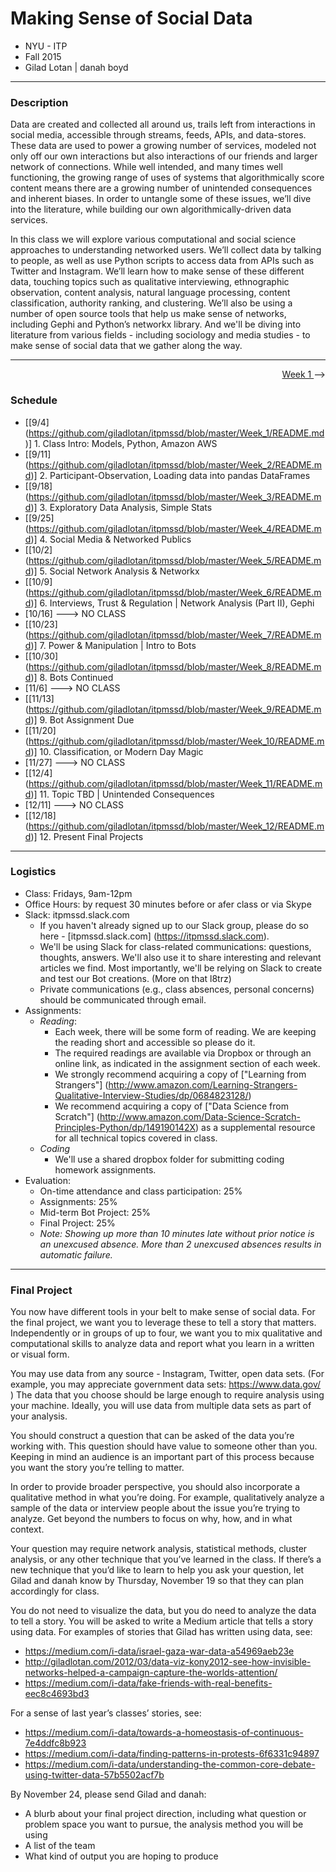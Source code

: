 # Making Sense of Social Data

- NYU - ITP
- Fall 2015
- Gilad Lotan | danah boyd

---
### Description
Data are created and collected all around us, trails left from interactions in social media, accessible through streams, feeds, APIs, and data-stores. These data are used to power a growing number of services, modeled not only off our own interactions but also interactions of our friends and larger network of connections. While well intended, and many times well functioning, the growing range of uses of systems that algorithmically score content means there are a growing number of unintended consequences and inherent biases. In order to untangle some of these issues, we’ll dive into the literature, while building our own algorithmically-driven data services.

In this class we will explore various computational and social science approaches to understanding networked users. We’ll collect data by talking to people, as well as use Python scripts to access data from APIs such as Twitter and Instagram. We’ll learn how to make sense of these different data, touching topics such as qualitative interviewing, ethnographic observation, content analysis, natural language processing, content classification, authority ranking, and clustering. We’ll also be using a number of open source tools that help us make sense of networks, including Gephi and Python’s networkx library. And we'll be diving into literature from various fields - including sociology and media studies - to make sense of social data that we gather along the way.

---
<p align="right"><a href="https://github.com/giladlotan/itpmssd/blob/master/Week_1/README.md"> Week 1 </a> --> </p>

### Schedule

- [[9/4] (https://github.com/giladlotan/itpmssd/blob/master/Week_1/README.md)]   1. Class Intro: Models, Python, Amazon AWS
- [[9/11] (https://github.com/giladlotan/itpmssd/blob/master/Week_2/README.md)]  2. Participant-Observation, Loading data into pandas DataFrames
- [[9/18] (https://github.com/giladlotan/itpmssd/blob/master/Week_3/README.md)]  3. Exploratory Data Analysis, Simple Stats
- [[9/25] (https://github.com/giladlotan/itpmssd/blob/master/Week_4/README.md)]  4. Social Media & Networked Publics
- [[10/2]  (https://github.com/giladlotan/itpmssd/blob/master/Week_5/README.md)] 5. Social Network Analysis & Networkx
- [[10/9]  (https://github.com/giladlotan/itpmssd/blob/master/Week_6/README.md)] 6. Interviews, Trust & Regulation | Network Analysis (Part II), Gephi
- [10/16] ---> NO CLASS
- [[10/23] (https://github.com/giladlotan/itpmssd/blob/master/Week_7/README.md)] 7. Power & Manipulation | Intro to Bots
- [[10/30] (https://github.com/giladlotan/itpmssd/blob/master/Week_8/README.md)] 8. Bots Continued
- [11/6]  ---> NO CLASS
- [[11/13] (https://github.com/giladlotan/itpmssd/blob/master/Week_9/README.md)] 9. Bot Assignment Due
- [[11/20] (https://github.com/giladlotan/itpmssd/blob/master/Week_10/README.md)] 10. Classification, or Modern Day Magic
- [11/27] ---> NO CLASS
- [[12/4]  (https://github.com/giladlotan/itpmssd/blob/master/Week_11/README.md)] 11. Topic TBD | Unintended Consequences
- [12/11] ---> NO CLASS
- [[12/18] (https://github.com/giladlotan/itpmssd/blob/master/Week_12/README.md)] 12. Present Final Projects

---
### Logistics

- Class: Fridays, 9am-12pm
- Office Hours: by request 30 minutes before or afer class or via Skype
- Slack: itpmssd.slack.com
  - If you haven't already signed up to our Slack group, please do so here - [itpmssd.slack.com] (https://itpmssd.slack.com).
  - We'll be using Slack for class-related communications: questions, thoughts, answers. We'll also use it to share interesting and relevant articles we find. Most importantly, we'll be relying on Slack to create and test our Bot creations. (More on that l8trz)
  - Private communications (e.g., class absences, personal concerns) should be communicated through email.
- Assignments:
  - _Reading_: 
    - Each week, there will be some form of reading. We are keeping the reading short and accessible so please do it. 
    - The required readings are available via Dropbox or through an online link, as indicated in the assignment section of each week.  
    - We strongly recommend acquiring a copy of ["Learning from Strangers"] (http://www.amazon.com/Learning-Strangers-Qualitative-Interview-Studies/dp/0684823128/)
    - We recommend acquiring a copy of ["Data Science from Scratch"] (http://www.amazon.com/Data-Science-Scratch-Principles-Python/dp/149190142X) as a supplemental resource for all technical topics covered in class.
  - _Coding_
    - We'll use a shared dropbox folder for submitting coding homework assignments. 
- Evaluation: 
  - On-time attendance and class participation: 25%
  - Assignments: 25%
  - Mid-term Bot Project: 25%
  - Final Project: 25%
  - _Note: Showing up more than 10 minutes late without prior notice is an unexcused absence. More than 2 unexcused absences results in automatic failure._

---

### Final Project

You now have different tools in your belt to make sense of social data.  For the final project, we want you to leverage these to tell a story that matters.  Independently or in groups of up to four, we want you to mix qualitative and computational skills to analyze data and report what you learn in a written or visual form.  

You may use data from any source - Instagram, Twitter, open data sets.  (For example, you may appreciate government data sets: https://www.data.gov/ )  The data that you choose should be large enough to require analysis using your machine.  Ideally, you will use data from multiple data sets as part of your analysis.  

You should construct a question that can be asked of the data you’re working with.  This question should have value to someone other than you.  Keeping in mind an audience is an important part of this process because you want the story you’re telling to matter. 

In order to provide broader perspective, you should also incorporate a qualitative method in what you’re doing.  For example, qualitatively analyze a sample of the data or interview people about the issue you’re trying to analyze. Get beyond the numbers to focus on why, how, and in what context.

Your question may require network analysis, statistical methods, cluster analysis, or any other technique that you’ve learned in the class.  If there’s a new technique that you’d like to learn to help you ask your question, let Gilad and danah know by Thursday, November 19 so that they can plan accordingly for class.

You do not need to visualize the data, but you do need to analyze the data to tell a story. You will be asked to write a Medium article that tells a story using data. For examples of stories that Gilad has written using data, see:
- https://medium.com/i-data/israel-gaza-war-data-a54969aeb23e
- http://giladlotan.com/2012/03/data-viz-kony2012-see-how-invisible-networks-helped-a-campaign-capture-the-worlds-attention/
- https://medium.com/i-data/fake-friends-with-real-benefits-eec8c4693bd3

For a sense of last year’s classes’ stories, see: 
- https://medium.com/i-data/towards-a-homeostasis-of-continuous-7e4ddfc8b923
- https://medium.com/i-data/finding-patterns-in-protests-6f6331c94897
- https://medium.com/i-data/understanding-the-common-core-debate-using-twitter-data-57b5502acf7b


By November 24, please send Gilad and danah: 
- A blurb about your final project direction, including what question or problem space you want to pursue, the analysis method you will be using
- A list of the team
- What kind of output you are hoping to produce
